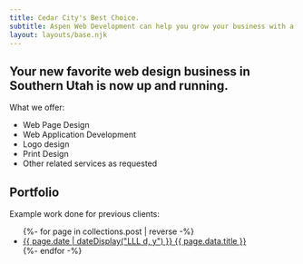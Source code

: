 ```yaml
---
title: Cedar City's Best Choice.
subtitle: Aspen Web Development can help you grow your business with a strong web presence and identity.
layout: layouts/base.njk
---
```



## Your new favorite web design business in Southern Utah is now up and running.

What we offer:

- Web Page Design
- Web Application Development
- Logo design
- Print Design
- Other related services as requested


## Portfolio

Example work done for previous clients:

<ul class="auto-grid">
{%- for page in collections.post | reverse -%}
  <a href="{{page.url}}" class="hidden-href">
    <li style="background-image: url('{{ page.data.thumb }}')">
      <div class="overlay">
        <time datetime="{{ page.date }}">{{ page.date | dateDisplay("LLL d, y") }}</time>
        <span>{{ page.data.title }}</span>
      </div>
    </li>
  </a>
{%- endfor -%}
</ul>

